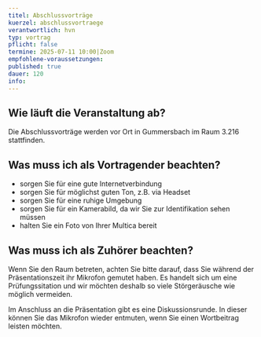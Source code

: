 ```yaml
---
titel: Abschlussvorträge
kuerzel: abschlussvortraege
verantwortlich: hvn
typ: vortrag
pflicht: false
termine: 2025-07-11 10:00|Zoom
empfohlene-voraussetzungen:
published: true
dauer: 120
info:
---
```

## Wie läuft die Veranstaltung ab?

Die Abschlussvorträge werden vor Ort in Gummersbach im Raum 3.216 stattfinden.

## Was muss ich als Vortragender beachten?

* sorgen Sie für eine gute Internetverbindung
* sorgen Sie für möglichst guten Ton, z.B. via Headset
* sorgen Sie für eine ruhige Umgebung
* sorgen Sie für ein Kamerabild, da wir Sie zur Identifikation sehen müssen
* halten Sie ein Foto von Ihrer Multica bereit

## Was muss ich als Zuhörer beachten?

Wenn Sie den Raum betreten, achten Sie bitte darauf, dass Sie während der Präsentationszeit ihr Mikrofon gemutet haben. Es handelt sich um eine Prüfungssitation und wir möchten deshalb so viele Störgeräusche wie möglich vermeiden.

Im Anschluss an die Präsentation gibt es eine Diskussionsrunde. In dieser können Sie das Mikrofon wieder entmuten, wenn Sie einen Wortbeitrag leisten möchten.
